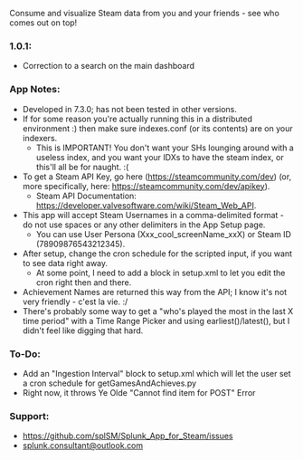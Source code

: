 Consume and visualize Steam data from you and your friends - see who comes out on top!

### 1.0.1:
- Correction to a search on the main dashboard

### App Notes:

 - Developed in 7.3.0; has not been tested in other versions.
 - If for some reason you're actually running this in a distributed environment :) then make sure indexes.conf (or its contents) are on your indexers.
   - This is IMPORTANT! You don't want your SHs lounging around with a useless index, and you want your IDXs to have the steam index, or this'll all be for naught. :(
 - To get a Steam API Key, go here (https://steamcommunity.com/dev) (or, more specifically, here: https://steamcommunity.com/dev/apikey).
   - Steam API Documentation: https://developer.valvesoftware.com/wiki/Steam_Web_API.
 - This app will accept Steam Usernames in a comma-delimited format - do not use spaces or any other delimiters in the App Setup page.
   - You can use User Persona (Xxx_cool_screenName_xxX) or Steam ID (78909876543212345).
 - After setup, change the cron schedule for the scripted input, if you want to see data right away.
   - At some point, I need to add a block in setup.xml to let you edit the cron right then and there.
 - Achievement Names are returned this way from the API; I know it's not very friendly - c'est la vie. :/
 - There's probably some way to get a "who's played the most in the last X time period" with a Time Range Picker and using earliest()/latest(), but I didn't feel like digging that hard.

### To-Do:

 - Add an "Ingestion Interval" block to setup.xml which will let the user set a cron schedule for getGamesAndAchieves.py
  - Right now, it throws Ye Olde "Cannot find item for POST" Error

### Support:

 - https://github.com/splSM/Splunk_App_for_Steam/issues
 - splunk.consultant@outlook.com
